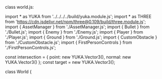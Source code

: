 <script type="module">

	import world from './src/World.js';

	world.init();

	</script>

class world.js:


import * as YUKA from '../../../../build/yuka.module.js';
import * as THREE from 'https://cdn.jsdelivr.net/npm/three@0.109/build/three.module.js';
import { AssetManager } from './AssetManager.js';
import { Bullet } from './Bullet.js';
import { Enemy } from './Enemy.js';
import { Player } from './Player.js';
import { Ground } from './Ground.js';
import { CustomObstacle } from './CustomObstacle.js';
import { FirstPersonControls } from './FirstPersonControls.js';

const intersection = {
	point: new YUKA.Vector3(),
	normal: new YUKA.Vector3()
};
const target = new YUKA.Vector3();

class World {
